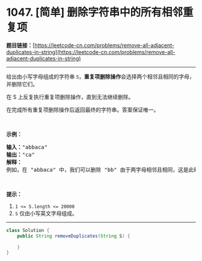 # 1047. [简单] 删除字符串中的所有相邻重复项

**题目链接：**[https://leetcode-cn.com/problems/remove-all-adjacent-duplicates-in-string](https://leetcode-cn.com/problems/remove-all-adjacent-duplicates-in-string)

---

<div class="content__1Y2H">
 <div class="notranslate">
  <p>给出由小写字母组成的字符串&nbsp;<code>S</code>，<strong>重复项删除操作</strong>会选择两个相邻且相同的字母，并删除它们。</p> 
  <p>在 S 上反复执行重复项删除操作，直到无法继续删除。</p> 
  <p>在完成所有重复项删除操作后返回最终的字符串。答案保证唯一。</p> 
  <p>&nbsp;</p> 
  <p><strong>示例：</strong></p> 
  <pre class="language-text"><strong>输入：</strong>"abbaca"
<strong>输出：</strong>"ca"
<strong>解释：</strong>
例如，在 "abbaca" 中，我们可以删除 "bb" 由于两字母相邻且相同，这是此时唯一可以执行删除操作的重复项。之后我们得到字符串 "aaca"，其中又只有 "aa" 可以执行重复项删除操作，所以最后的字符串为 "ca"。
</pre> 
  <p>&nbsp;</p> 
  <p><strong>提示：</strong></p> 
  <ol> 
   <li><code>1 &lt;= S.length &lt;= 20000</code></li> 
   <li><code>S</code> 仅由小写英文字母组成。</li> 
  </ol> 
 </div>
</div>

---

```java
class Solution {
    public String removeDuplicates(String S) {
        
    }
}
```